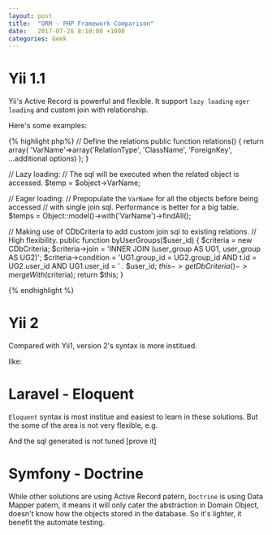 ```yaml
---
layout: post
title:  "ORM - PHP Framework Comparison"
date:   2017-07-26 8:10:00 +1000
categories: Geek
---
```


Yii 1.1
=======
Yii's Active Record is powerful and flexible. It support `lazy loading` `eger loading` and custom join with relationship.

Here's some examples:

{% highlight php%}
// Define the relations
public function relations()
{
  return array(
    'VarName'=>array('RelationType', 'ClassName', 'ForeignKey', ...additional options)
  );
}

// Lazy loading:
// The sql will be executed when the related object is accessed.
$temp = $object->VarName;

// Eager loading:
// Prepopulate the `VarName` for all the objects before being accessed
// with single join sql. Performance is better for a big table.
$temps = Object::model()->with('VarName')->findAll();

// Making use of CDbCriteria to add custom join sql to existing relations. 
// High flexibility.
public function byUserGroups($user_id) {
  $criteria = new CDbCriteria;
  $criteria->join = 'INNER JOIN (user_group AS UG1, user_group AS UG2)';
  $criteria->condition = 'UG1.group_id = UG2.group_id
    AND t.id = UG2.user_id
    AND UG1.user_id = ' . $user_id;
  $this->getDbCriteria()->mergeWith($criteria);
  return $this;
}

{% endhighlight %}


Yii 2
=====
Compared with Yii1, version 2's syntax is more institued.

like:


Laravel - Eloquent
===================
`Eloquent` syntax is most institue and easiest to learn in these solutions. But the some of the area is not very flexible, e.g.

And the sql generated is not tuned [prove it]

Symfony - Doctrine
===================
While other solutions are using Active Record patern, `Doctrine` is using Data Mapper patern, it means it will only cater the abstraction in Domain Object, doesn't know how the objects stored in the database. So it's lighter, it benefit the automate testing.
